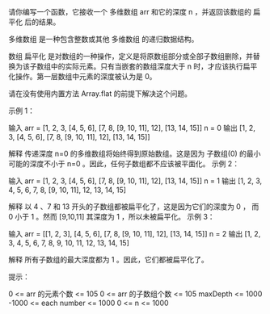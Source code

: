 请你编写一个函数，它接收一个 多维数组 arr 和它的深度 n ，并返回该数组的 扁平化 后的结果。

多维数组 是一种包含整数或其他 多维数组 的递归数据结构。

数组 扁平化 是对数组的一种操作，定义是将原数组部分或全部子数组删除，并替换为该子数组中的实际元素。只有当嵌套的数组深度大于 n 时，才应该执行扁平化操作。第一层数组中元素的深度被认为是 0。

请在没有使用内置方法 Array.flat 的前提下解决这个问题。

示例 1：

输入
arr = [1, 2, 3, [4, 5, 6], [7, 8, [9, 10, 11], 12], [13, 14, 15]]
n = 0
输出
[1, 2, 3, [4, 5, 6], [7, 8, [9, 10, 11], 12], [13, 14, 15]]

解释
传递深度 n=0 的多维数组将始终得到原始数组。这是因为 子数组(0) 的最小可能的深度不小于 n=0 。因此，任何子数组都不应该被平面化。
示例 2：

输入
arr = [1, 2, 3, [4, 5, 6], [7, 8, [9, 10, 11], 12], [13, 14, 15]]
n = 1
输出
[1, 2, 3, 4, 5, 6, 7, 8, [9, 10, 11], 12, 13, 14, 15]

解释
以 4 、7 和 13 开头的子数组都被扁平化了，这是因为它们的深度为 0 ， 而 0 小于 1 。然而 [9,10,11] 其深度为 1 ，所以未被扁平化。
示例 3：

输入
arr = [[1, 2, 3], [4, 5, 6], [7, 8, [9, 10, 11], 12], [13, 14, 15]]
n = 2
输出
[1, 2, 3, 4, 5, 6, 7, 8, 9, 10, 11, 12, 13, 14, 15]

解释
所有子数组的最大深度都为 1 。因此，它们都被扁平化了。

提示：

0 <= arr 的元素个数 <= 105
0 <= arr 的子数组个数 <= 105
maxDepth <= 1000
-1000 <= each number <= 1000
0 <= n <= 1000
